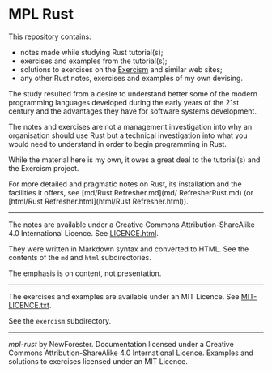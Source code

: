 <!-- mpl-rust by NewForester:  programming notes on and examples in Rust -->

# MPL Rust

This repository contains:

  * notes made while studying Rust tutorial(s);
  * exercises and examples from the tutorial(s);
  * solutions to exercises on the [Exercism](http://exercism.io/languages/rust/about) and similar web sites;
  * any other Rust notes, exercises and examples of my own devising.

The study resulted from a desire to understand better some of the modern programming languages developed during the
early years of the 21st century and the advantages they have for software systems development.

The notes and exercises are not a management investigation into why an organisation should use Rust
but a technical investigation into what you would need to understand in order to begin programming in Rust.

While the material here is my own, it owes a great deal to the tutorial(s) and the Exercism project.

For more detailed and pragmatic notes on Rust, its installation and the facilities it offers,
see [md/Rust Refresher.md](md/ RefresherRust.md) (or [html/Rust Refresher.html](html/Rust Refresher.html)).

---

The notes are available under a Creative Commons Attribution-ShareAlike 4.0 International Licence.
See [LICENCE.html](LICENCE.html).

They were written in Markdown syntax and converted to HTML.
See the contents of the `md` and `html` subdirectories.

The emphasis is on content, not presentation.

---

The exercises and examples are available under an MIT Licence.
See [MIT-LICENCE.txt](MIT-LICENCE.txt).

See the `exercism` subdirectory.

---

*mpl-rust* by NewForester.
Documentation licensed under a Creative Commons Attribution-ShareAlike 4.0 International Licence.
Examples and solutions to exercises licensed under an MIT Licence.

<!-- EOF -->
